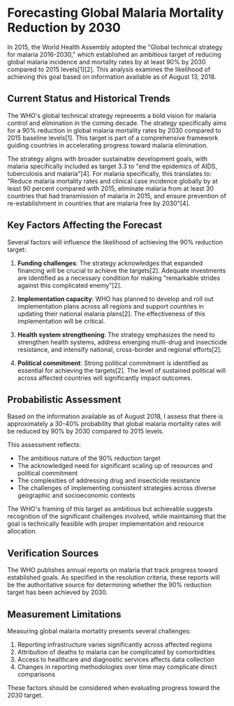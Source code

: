 # Forecasting Global Malaria Mortality Reduction by 2030

In 2015, the World Health Assembly adopted the "Global technical strategy for malaria 2016-2030," which established an ambitious target of reducing global malaria incidence and mortality rates by at least 90% by 2030 compared to 2015 levels[1][2]. This analysis examines the likelihood of achieving this goal based on information available as of August 13, 2018.

## Current Status and Historical Trends

The WHO's global technical strategy represents a bold vision for malaria control and elimination in the coming decade. The strategy specifically aims for a 90% reduction in global malaria mortality rates by 2030 compared to 2015 baseline levels[1]. This target is part of a comprehensive framework guiding countries in accelerating progress toward malaria elimination.

The strategy aligns with broader sustainable development goals, with malaria specifically included as target 3.3 to "end the epidemics of AIDS, tuberculosis and malaria"[4]. For malaria specifically, this translates to: "Reduce malaria mortality rates and clinical case incidence globally by at least 90 percent compared with 2015, eliminate malaria from at least 30 countries that had transmission of malaria in 2015, and ensure prevention of re-establishment in countries that are malaria free by 2030"[4].

## Key Factors Affecting the Forecast

Several factors will influence the likelihood of achieving the 90% reduction target:

1. **Funding challenges**: The strategy acknowledges that expanded financing will be crucial to achieve the targets[2]. Adequate investments are identified as a necessary condition for making "remarkable strides against this complicated enemy"[2].

2. **Implementation capacity**: WHO has planned to develop and roll out implementation plans across all regions and support countries in updating their national malaria plans[2]. The effectiveness of this implementation will be critical.

3. **Health system strengthening**: The strategy emphasizes the need to strengthen health systems, address emerging multi-drug and insecticide resistance, and intensify national, cross-border and regional efforts[2].

4. **Political commitment**: Strong political commitment is identified as essential for achieving the targets[2]. The level of sustained political will across affected countries will significantly impact outcomes.

## Probabilistic Assessment

Based on the information available as of August 2018, I assess that there is approximately a 30-40% probability that global malaria mortality rates will be reduced by 90% by 2030 compared to 2015 levels.

This assessment reflects:

- The ambitious nature of the 90% reduction target
- The acknowledged need for significant scaling up of resources and political commitment
- The complexities of addressing drug and insecticide resistance
- The challenges of implementing consistent strategies across diverse geographic and socioeconomic contexts

The WHO's framing of this target as ambitious but achievable suggests recognition of the significant challenges involved, while maintaining that the goal is technically feasible with proper implementation and resource allocation.

## Verification Sources

The WHO publishes annual reports on malaria that track progress toward established goals. As specified in the resolution criteria, these reports will be the authoritative source for determining whether the 90% reduction target has been achieved by 2030.

## Measurement Limitations

Measuring global malaria mortality presents several challenges:

1. Reporting infrastructure varies significantly across affected regions
2. Attribution of deaths to malaria can be complicated by comorbidities
3. Access to healthcare and diagnostic services affects data collection
4. Changes in reporting methodologies over time may complicate direct comparisons

These factors should be considered when evaluating progress toward the 2030 target.